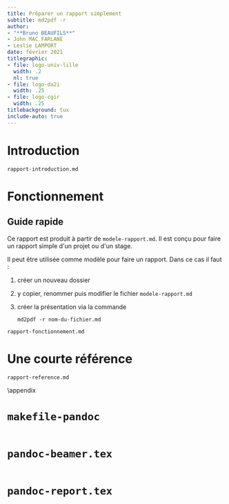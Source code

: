 ```yaml
---
title: Préparer un rapport simplement
subtitle: md2pdf -r
author:
- "**Bruno BEAUFILS**"
- John MAC FARLANE
- Leslie LAMPORT
date: février 2021
titlegraphic:
- file: logo-univ-lille
  width: .2
  nl: true
- file: logo-da2i
  width: .25
- file: logo-cgir
  width: .25
titlebackground: tux
include-auto: true
---
```


# Introduction

```{.include}
rapport-introduction.md
```


# Fonctionnement

## Guide rapide

Ce rapport est produit à partir de `modele-rapport.md`. Il est conçu
pour faire un rapport simple d'un projet ou d'un stage.

Il peut être utilisée comme modèle pour faire un rapport. Dans ce cas il faut :

1. créer un nouveau dossier
2. y copier, renommer puis modifier le fichier `modele-rapport.md`
3. créer la présentation via la commande

    ```
    md2pdf -r nom-du-fichier.md
    ```

```{.include shift-heading-level-by=1}
rapport-fonctionnement.md
```


# Une courte référence

```{.include}
rapport-reference.md
```

\appendix

<!--
```{.include}
projet-conventions.md
projet-regles.md
```
-->

# `makefile-pandoc`

```{include=etc/makefile-pandoc .makefile}
```

# `pandoc-beamer.tex`

```{include=etc/pandoc-beamer.tex .latex}
```

# `pandoc-report.tex`

```{include=etc/pandoc-report.tex .latex}
```
